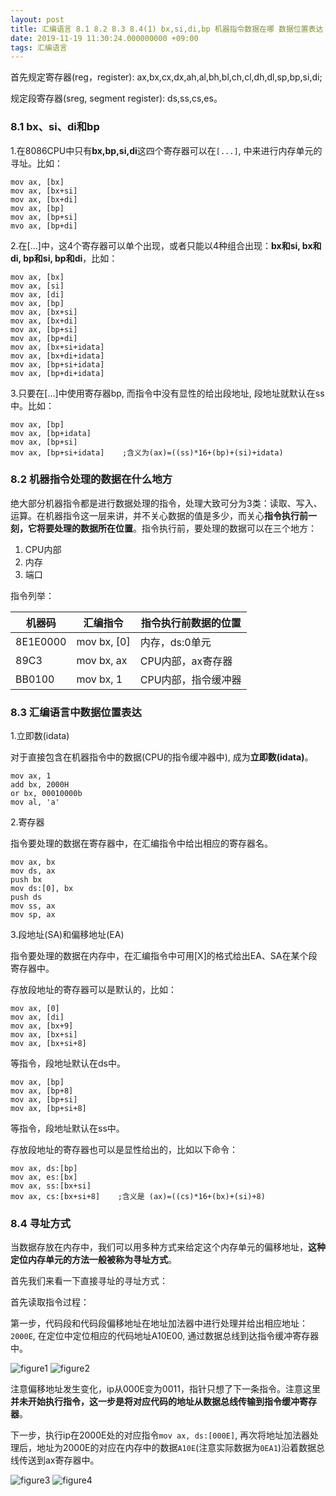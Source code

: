 ```yaml
---
layout: post
title: 汇编语言 8.1 8.2 8.3 8.4(1) bx,si,di,bp 机器指令数据在哪 数据位置表达 寻址方式(1)直接寻址
date: 2019-11-19 11:30:24.000000000 +09:00
tags: 汇编语言
---
```


首先规定寄存器(reg，register): ax,bx,cx,dx,ah,al,bh,bl,ch,cl,dh,dl,sp,bp,si,di;

规定段寄存器(sreg, segment register): ds,ss,cs,es。

### 8.1 bx、si、di和bp

1.在8086CPU中只有**bx,bp,si,di**这四个寄存器可以在`[...]`, 中来进行内存单元的寻址。比如：

```x86asm
mov ax, [bx]
mov ax, [bx+si]
mov ax, [bx+di]
mov ax, [bp]
mov ax, [bp+si]
mvo ax, [bp+di]
```

2.在[...]中，这4个寄存器可以单个出现，或者只能以4种组合出现：**bx和si, bx和di, bp和si, bp和di**，比如：

```x86asm
mov ax, [bx]
mov ax, [si]
mov ax, [di]
mov ax, [bp]
mov ax, [bx+si]
mov ax, [bx+di]
mov ax, [bp+si]
mov ax, [bp+di]
mov ax, [bx+si+idata]
mov ax, [bx+di+idata]
mov ax, [bp+si+idata]
mov ax, [bp+di+idata]
```

3.只要在[...]中使用寄存器bp, 而指令中没有显性的给出段地址, 段地址就默认在ss中。比如：

```x86asm
mov ax, [bp]
mov ax, [bp+idata]
mov ax, [bp+si]
mov ax, [bp+si+idata]    ;含义为(ax)=((ss)*16+(bp)+(si)+idata)
```

### 8.2 机器指令处理的数据在什么地方

绝大部分机器指令都是进行数据处理的指令，处理大致可分为3类：读取、写入、运算。在机器指令这一层来讲，并不关心数据的值是多少，而关心**指令执行前一刻，它将要处理的数据所在位置**。指令执行前，要处理的数据可以在三个地方：

1. CPU内部
2. 内存
3. 端口

指令列举：

| 机器码   | 汇编指令    | 指令执行前数据的位置 |
|----------|-------------|----------------------|
| 8E1E0000 | mov bx, [0] | 内存，ds:0单元       |
| 89C3     | mov bx, ax  | CPU内部，ax寄存器    |
| BB0100   | mov bx, 1   | CPU内部，指令缓冲器  |

### 8.3 汇编语言中数据位置表达

1.立即数(idata)

对于直接包含在机器指令中的数据(CPU的指令缓冲器中), 成为**立即数(idata)**。

```x86asm
mov ax, 1
add bx, 2000H
or bx, 00010000b
mov al, 'a'
```
2.寄存器

指令要处理的数据在寄存器中，在汇编指令中给出相应的寄存器名。

```x86asm
mov ax, bx
mov ds, ax
push bx
mov ds:[0], bx
push ds
mov ss, ax
mov sp, ax
```

3.段地址(SA)和偏移地址(EA)

指令要处理的数据在内存中，在汇编指令中可用[X]的格式给出EA、SA在某个段寄存器中。

存放段地址的寄存器可以是默认的，比如：

```x86asm
mov ax, [0]
mov ax, [di]
mov ax, [bx+9]
mov ax, [bx+si]
mov ax, [bx+si+8]
```
等指令，段地址默认在ds中。

```x86asm
mov ax, [bp]
mov ax, [bp+8]
mov ax, [bp+si]
mov ax, [bp+si+8]
```
等指令，段地址默认在ss中。

存放段地址的寄存器也可以是显性给出的，比如以下命令：

```x86asm
mov ax, ds:[bp]
mov ax, es:[bx]
mov ax, ss:[bx+si]
mov ax, cs:[bx+si+8]    ;含义是 (ax)=((cs)*16+(bx)+(si)+8)
```
### 8.4 寻址方式

当数据存放在内存中，我们可以用多种方式来给定这个内存单元的偏移地址，**这种定位内存单元的方法一般被称为寻址方式**。

首先我们来看一下直接寻址的寻址方式：

首先读取指令过程：

第一步，代码段和代码段偏移地址在地址加法器中进行处理并给出相应地址：`2000E`, 在定位中定位相应的代码地址A10E00, 通过数据总线到达指令缓冲寄存器中。

![figure1](/assets/201911/2019-11-19_11-25-01.png)
![figure2](/assets/201911/2019-11-19_11-26-02.png)

注意偏移地址发生变化，ip从000E变为0011，指针只想了下一条指令。注意这里**并未开始执行指令，这一步是将对应代码的地址从数据总线传输到指令缓冲寄存器**。

下一步，执行ip在2000E处的对应指令`mov ax, ds:[000E]`, 再次将地址加法器处理后，地址为2000E的对应在内存中的数据`A10E`(注意实际数据为`0EA1`)沿着数据总线传送到ax寄存器中。

![figure3](/assets/201911/2019-11-19_11-27-44.png)
![figure4](/assets/201911/2019-11-19_11-27-58.png)





